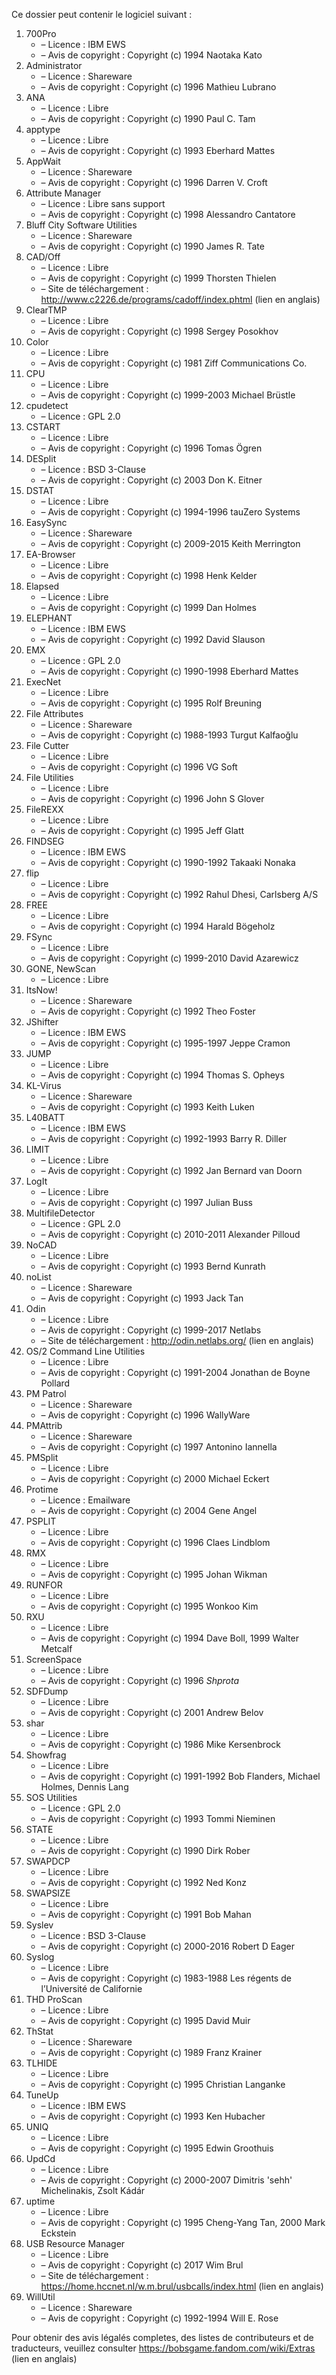 ﻿Ce dossier peut contenir le logiciel suivant :

1. 700Pro
   - – Licence : IBM EWS
   - – Avis de copyright : Copyright (c) 1994 Naotaka Kato
2. Administrator
   - – Licence : Shareware
   - – Avis de copyright : Copyright (c) 1996 Mathieu Lubrano
3. ANA
   - – Licence : Libre
   - – Avis de copyright : Copyright (c) 1990 Paul C. Tam
4. apptype
   - – Licence : Libre
   - – Avis de copyright : Copyright (c) 1993 Eberhard Mattes
5. AppWait
   - – Licence : Shareware
   - – Avis de copyright : Copyright (c) 1996 Darren V. Croft
6. Attribute Manager
   - – Licence : Libre sans support
   - – Avis de copyright : Copyright (c) 1998 Alessandro Cantatore
7. Bluff City Software Utilities
   - – Licence : Shareware
   - – Avis de copyright : Copyright (c) 1990 James R. Tate
8. CAD/Off
   - – Licence : Libre
   - – Avis de copyright : Copyright (c) 1999 Thorsten Thielen
   - – Site de téléchargement : http://www.c2226.de/programs/cadoff/index.phtml (lien en anglais)
9. ClearTMP
   - – Licence : Libre
   - – Avis de copyright : Copyright (c) 1998 Sergey Posokhov
10. Color
    - – Licence : Libre
    - – Avis de copyright : Copyright (c) 1981 Ziff Communications Co.
11. CPU
    - – Licence : Libre
    - – Avis de copyright : Copyright (c) 1999-2003 Michael Brüstle
12. cpudetect
    - – Licence : GPL 2.0
13. CSTART
    - – Licence : Libre
    - – Avis de copyright : Copyright (c) 1996 Tomas Ögren
14. DESplit
    - – Licence : BSD 3-Clause
    - – Avis de copyright : Copyright (c) 2003 Don K. Eitner
15. DSTAT
    - – Licence : Libre
    - – Avis de copyright : Copyright (c) 1994-1996 tauZero Systems
16. EasySync
    - – Licence : Shareware
    - – Avis de copyright : Copyright (c) 2009-2015 Keith Merrington
17. EA-Browser
    - – Licence : Libre
    - – Avis de copyright : Copyright (c) 1998 Henk Kelder
18. Elapsed
    - – Licence : Libre
    - – Avis de copyright : Copyright (c) 1999 Dan Holmes
19. ELEPHANT
    - – Licence : IBM EWS
    - – Avis de copyright : Copyright (c) 1992 David Slauson
20. EMX
    - – Licence : GPL 2.0
    - – Avis de copyright : Copyright (c) 1990-1998 Eberhard Mattes
21. ExecNet
    - – Licence : Libre
    - – Avis de copyright : Copyright (c) 1995 Rolf Breuning
22. File Attributes
    - – Licence : Shareware
    - – Avis de copyright : Copyright (c) 1988-1993 Turgut Kalfaoğlu
23. File Cutter
    - – Licence : Libre
    - – Avis de copyright : Copyright (c) 1996 VG Soft
24. File Utilities
    - – Licence : Libre
    - – Avis de copyright : Copyright (c) 1996 John S Glover
25. FileREXX
    - – Licence : Libre
    - – Avis de copyright : Copyright (c) 1995 Jeff Glatt
26. FINDSEG
    - – Licence : IBM EWS
    - – Avis de copyright : Copyright (c) 1990-1992 Takaaki Nonaka
27. flip
    - – Licence : Libre
    - – Avis de copyright : Copyright (c) 1992 Rahul Dhesi, Carlsberg A/S
28. FREE
    - – Licence : Libre
    - – Avis de copyright : Copyright (c) 1994 Harald Bögeholz
29. FSync
    - – Licence : Libre
    - – Avis de copyright : Copyright (c) 1999-2010 David Azarewicz
30. GONE, NewScan
    - – Licence : Libre
31. ItsNow!
    - – Licence : Shareware
    - – Avis de copyright : Copyright (c) 1992 Theo Foster
32. JShifter
    - – Licence : IBM EWS
    - – Avis de copyright : Copyright (c) 1995-1997 Jeppe Cramon
33. JUMP
    - – Licence : Libre
    - – Avis de copyright : Copyright (c) 1994 Thomas S. Opheys
34. KL-Virus
    - – Licence : Shareware
    - – Avis de copyright : Copyright (c) 1993 Keith Luken
35. L40BATT
    - – Licence : IBM EWS
    - – Avis de copyright : Copyright (c) 1992-1993 Barry R. Diller
36. LIMIT
    - – Licence : Libre
    - – Avis de copyright : Copyright (c) 1992 Jan Bernard van Doorn
37. LogIt
    - – Licence : Libre
    - – Avis de copyright : Copyright (c) 1997 Julian Buss
38. MultifileDetector
    - – Licence : GPL 2.0
    - – Avis de copyright : Copyright (c) 2010-2011 Alexander Pilloud
39. NoCAD
    - – Licence : Libre
    - – Avis de copyright : Copyright (c) 1993 Bernd Kunrath
40. noList
    - – Licence : Shareware
    - – Avis de copyright : Copyright (c) 1993 Jack Tan
41. Odin
    - – Licence : Libre
    - – Avis de copyright : Copyright (c) 1999-2017 Netlabs
    - – Site de téléchargement : http://odin.netlabs.org/ (lien en anglais)
42. OS/2 Command Line Utilities
    - – Licence : Libre
    - – Avis de copyright : Copyright (c) 1991-2004 Jonathan de Boyne Pollard
43. PM Patrol
    - – Licence : Shareware
    - – Avis de copyright : Copyright (c) 1996 WallyWare
44. PMAttrib
    - – Licence : Shareware
    - – Avis de copyright : Copyright (c) 1997 Antonino Iannella
45. PMSplit
    - – Licence : Libre
    - – Avis de copyright : Copyright (c) 2000 Michael Eckert
46. Protime
    - – Licence : Emailware
    - – Avis de copyright : Copyright (c) 2004 Gene Angel
47. PSPLIT
    - – Licence : Libre
    - – Avis de copyright : Copyright (c) 1996 Claes Lindblom
48. RMX
    - – Licence : Libre
    - – Avis de copyright : Copyright (c) 1995 Johan Wikman
49. RUNFOR
    - – Licence : Libre
    - – Avis de copyright : Copyright (c) 1995 Wonkoo Kim
50. RXU
    - – Licence : Libre
    - – Avis de copyright : Copyright (c) 1994 Dave Boll, 1999 Walter Metcalf
51. ScreenSpace
    - – Licence : Libre
    - – Avis de copyright : Copyright (c) 1996 *Shprota*
52. SDFDump
    - – Licence : Libre
    - – Avis de copyright : Copyright (c) 2001 Andrew Belov
53. shar
    - – Licence : Libre
    - – Avis de copyright : Copyright (c) 1986 Mike Kersenbrock
54. Showfrag
    - – Licence : Libre
    - – Avis de copyright : Copyright (c) 1991-1992 Bob Flanders, Michael Holmes, Dennis Lang
55. SOS Utilities
    - – Licence : GPL 2.0
    - – Avis de copyright : Copyright (c) 1993 Tommi Nieminen
56. STATE
    - – Licence : Libre
    - – Avis de copyright : Copyright (c) 1990 Dirk Rober
57. SWAPDCP
    - – Licence : Libre
    - – Avis de copyright : Copyright (c) 1992 Ned Konz
58. SWAPSIZE
    - – Licence : Libre
    - – Avis de copyright : Copyright (c) 1991 Bob Mahan
59. Syslev
    - – Licence : BSD 3-Clause
    - – Avis de copyright : Copyright (c) 2000-2016 Robert D Eager
60. Syslog
    - – Licence : Libre
    - – Avis de copyright : Copyright (c) 1983-1988 Les régents de l’Université de Californie
61. THD ProScan
    - – Licence : Libre
    - – Avis de copyright : Copyright (c) 1995 David Muir
62. ThStat
    - – Licence : Shareware
    - – Avis de copyright : Copyright (c) 1989 Franz Krainer
63. TLHIDE
    - – Licence : Libre
    - – Avis de copyright : Copyright (c) 1995 Christian Langanke
64. TuneUp
    - – Licence : IBM EWS
    - – Avis de copyright : Copyright (c) 1993 Ken Hubacher
65. UNIQ
    - – Licence : Libre
    - – Avis de copyright : Copyright (c) 1995 Edwin Groothuis
66. UpdCd
    - – Licence : Libre
    - – Avis de copyright : Copyright (c) 2000-2007 Dimitris 'sehh' Michelinakis, Zsolt Kádár
67. uptime
    - – Licence : Libre
    - – Avis de copyright : Copyright (c) 1995 Cheng-Yang Tan, 2000 Mark Eckstein
68. USB Resource Manager
    - – Licence : Libre
    - – Avis de copyright : Copyright (c) 2017 Wim Brul
    - – Site de téléchargement : https://home.hccnet.nl/w.m.brul/usbcalls/index.html (lien en anglais)
69. WillUtil
    - – Licence : Shareware
    - – Avis de copyright : Copyright (c) 1992-1994 Will E. Rose

Pour obtenir des avis légalés completes, des listes de contributeurs et de traducteurs, veuillez consulter https://bobsgame.fandom.com/wiki/Extras (lien en anglais)